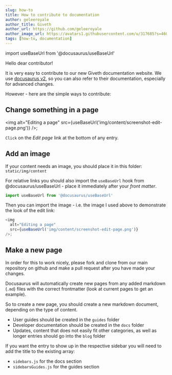```yaml
---
slug: how-to    
title: How to contribute to documentation
author: geleeroyale
author_title: Giveth
author_url: https://github.com/geleeroyale
author_image_url: https://avatars1.githubusercontent.com/u/317685?s=460&u=cad937f322db29d6ade49956c8d7d289a583fa9c&v=4
tags: [how-to, documentation]
---
```


import useBaseUrl from '@docusaurus/useBaseUrl'

Hello dear contributor!

It is very easy to contribute to our new Giveth documentation website. We use [docusaurus v2](https://v2.docusaurus.io), so you can also refer to their documentation, especially for advanced changes.

However - here are the simple ways to contribute:

## Change something in a page

<img
  alt="Editing a page"
  src={useBaseUrl('img/content/screenshot-edit-page.png')}
/>;

`Click` on the *Edit page* link at the bottom of any entry.

## Add an image

If your content needs an image, you should place it in this folder: `static/img/content`

For relative links you should also import the `useBaseUrl` hook from @docusaurus/useBaseUrl - place it immediately after your *front matter*.

```js
import useBaseUrl from '@docusaurus/useBaseUrl'
```

Then you can import the image - i.e. the image I used above to demonstrate the look of the edit link:

```js
<img
  alt="Editing a page"
  src={useBaseUrl('img/content/screenshot-edit-page.png')}
/>;
```

## Make a new page

In order for this to work nicely, please fork and clone from our main repository on github and make a pull request after you have made your changes.

Docusaurus will automatically create new pages from any added markdown (`.md`) files with the correct frontmatter (look at current pages to get an example).

So to create a new page, you should create a new markdown document, depending on the type of content.

- User guides should be created in the `guides` folder
- Developer documentation should be created in the `docs` folder
- Updates, content that does not easily fit other categories, as well as longer entries should go into the `blog` folder

If you want the entry to show up in the respective sidebar you will need to add the title to the existing array:

- `sidebars.js` for the docs section
- `sidebarsGuides.js` for the guides section
